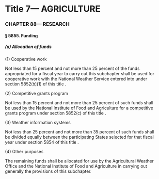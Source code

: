 
# Title 7— AGRICULTURE
### CHAPTER 88— RESEARCH
#### § 5855. Funding
##### (a) Allocation of funds

(1) Cooperative work

Not less than 15 percent and not more than 25 percent of the funds appropriated for a fiscal year to carry out this subchapter shall be used for cooperative work with the National Weather Service entered into under section 5852(b)(1) of this title .

(2) Competitive grants program

Not less than 15 percent and not more than 25 percent of such funds shall be used by the National Institute of Food and Agriculture for a competitive grants program under section 5852(c) of this title .

(3) Weather information systems

Not less than 25 percent and not more than 35 percent of such funds shall be divided equally between the participating States selected for that fiscal year under section 5854 of this title .

(4) Other purposes

The remaining funds shall be allocated for use by the Agricultural Weather Office and the National Institute of Food and Agriculture in carrying out generally the provisions of this subchapter.

